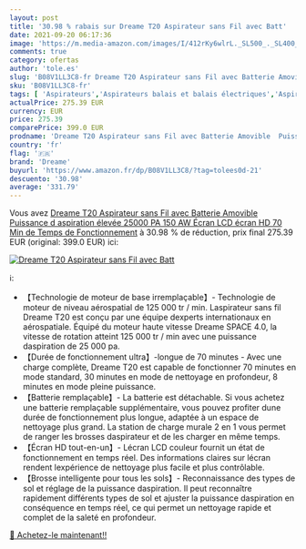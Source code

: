 ```yaml
---
layout: post
title: '30.98 % rabais sur Dreame T20 Aspirateur sans Fil avec Batt'
date: 2021-09-20 06:17:36
image: 'https://m.media-amazon.com/images/I/412rKy6wlrL._SL500_._SL400_.jpg'
comments: true
category: ofertas
author: 'tole.es'
slug: 'B08V1LL3C8-fr Dreame T20 Aspirateur sans Fil avec Batterie Amovible...'
sku: 'B08V1LL3C8-fr'
tags: [ 'Aspirateurs','Aspirateurs balais et balais électriques','Aspirateurs, entretien des sols et nettoyeurs de vitres','Cuisine et Maison','dreame', ]
actualPrice: 275.39 EUR
currency: EUR
price: 275.39
comparePrice: 399.0 EUR
prodname: 'Dreame T20 Aspirateur sans Fil avec Batterie Amovible  Puissance d aspiration élevée 25000 PA  150 AW  Écran LCD écran HD  70 Min de Temps de Fonctionnement'
country: 'fr'
flag: '🇫🇷'
brand: 'Dreame'
buyurl: 'https://www.amazon.fr/dp/B08V1LL3C8/?tag=tolees0d-21'
descuento: '30.98'
average: '331.79'
---
```


Vous avez [Dreame T20 Aspirateur sans Fil avec Batterie Amovible  Puissance d aspiration élevée 25000 PA  150 AW  Écran LCD écran HD  70 Min de Temps de Fonctionnement](https://www.amazon.fr/dp/B08V1LL3C8/?tag=tolees0d-21)  à  30.98 % de réduction, prix final  275.39 EUR (original: 399.0 EUR) ici:

[![Dreame T20 Aspirateur sans Fil avec Batt](https://m.media-amazon.com/images/I/412rKy6wlrL._SL500_._SL400_.jpg)](https://www.amazon.fr/dp/B08V1LL3C8/?tag=tolees0d-21)

ℹ️:

- 【Technologie de moteur de base irremplaçable】- Technologie de moteur de niveau aérospatial de 125 000 tr / min. Laspirateur sans fil Dreame T20 est conçu par une équipe dexperts internationaux en aérospatiale. Équipé du moteur haute vitesse Dreame SPACE 4.0, la vitesse de rotation atteint 125 000 tr / min avec une puissance daspiration de 25 000 pa.
- 【Durée de fonctionnement ultra】-longue de 70 minutes - Avec une charge complète, Dreame T20 est capable de fonctionner 70 minutes en mode standard, 30 minutes en mode de nettoyage en profondeur, 8 minutes en mode pleine puissance.
- 【Batterie remplaçable】- La batterie est détachable. Si vous achetez une batterie remplaçable supplémentaire, vous pouvez profiter dune durée de fonctionnement plus longue, adaptée à un espace de nettoyage plus grand. La station de charge murale 2 en 1 vous permet de ranger les brosses daspirateur et de les charger en même temps.
- 【Écran HD tout-en-un】- Lécran LCD couleur fournit un état de fonctionnement en temps réel. Des informations claires sur lécran rendent lexpérience de nettoyage plus facile et plus contrôlable.
- 【Brosse intelligente pour tous les sols】- Reconnaissance des types de sol et réglage de la puissance daspiration. Il peut reconnaître rapidement différents types de sol et ajuster la puissance daspiration en conséquence en temps réel, ce qui permet un nettoyage rapide et complet de la saleté en profondeur.

[🛒 Achetez-le maintenant!!](https://www.amazon.fr/dp/B08V1LL3C8/?tag=tolees0d-21)
